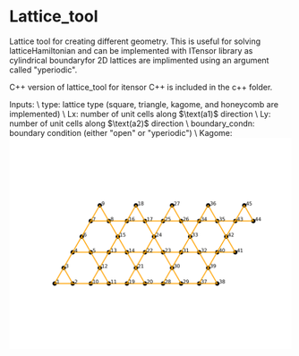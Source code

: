 # Lattice_tool
Lattice tool for creating different geometry. 
This is useful for solving latticeHamiltonian and can be implemented with ITensor library as cylindrical boundaryfor 2D lattices are implimented using an argument called "yperiodic".  

C++ version of lattice_tool for itensor C++ is included in the c++ folder.

Inputs:
\\
type: lattice type (square, triangle, kagome, and honeycomb are implemented)
\\
$\text{Lx}$: number of unit cells along $\text(a1)$ direction
\\
$\text{Ly}$: number of unit cells along $\text(a2)$ direction
\\
boundary_condn: boundary condition (either "open" or "yperiodic")
\\
Kagome:
![ ](images/kagome_lattice.png)
